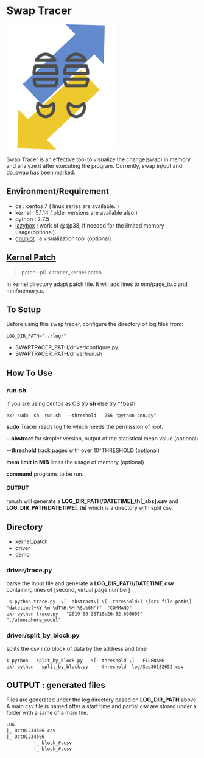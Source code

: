 # Swap Tracer
![swaptracer](./icon.png)

Swap Tracer is an effective tool to visualize the change(swap) in memory and analyze it after executing the program. Currently, swap in/out and do_swap has been marked.

## Environment/Requirement
+ os : centos 7 ( linux series are available. )
+ kernel : 5.1.14 ( older versions are available also.)  
+ python : 2.7.5
+ [lazybox](https://github.com/sjp38/lazybox) : work of @sjp38, if needed for the limited memory usage(optional).
+ [gnuplot](http://www.gnuplot.info/) : a visualization tool (optional).

## [Kernel Patch](https://github.com/lynring24/swap_tracer/blob/master/tracer_kernel.patch)
> patch -p0 < tracer_kernel.patch   

In kernel directory adapt patch file. It will add lines to mm/page_io.c and mm/memory.c.

## To Setup
Before using this swap tracer, configure the directory of log files from:

```
LOG_DIR_PATH="../log/" 
```
+ SWAPTRACER_PATH/driver/configure.py    
+ SWAPTRACER_PATH/driver/run.sh  


## How To Use
### run.sh
if you are using centos as OS try **sh** else try **bash
```$ sudo  [sh/bash]  SWAPTRACER_PATH/swaptracer/run.sh  \[--abstract\] \[--threshold\]  MEMLIMIT "COMMAND"        
ex) sudo  sh  run.sh  --threshold   256 "python cnn.py"
```

**sudo** Tracer reads log file which needs the permission of root. 

**--abstract**  for simpler version, output of the statistical mean value (optional)

**--threshold** track pages with over 10^THRESHOLD (optional)

**mem limit in MiB** limits the usage of memory (optional)

**command** programs to be run.


#### OUTPUT
run.sh will generate a **LOG_DIR_PATH/DATETIME\[_th\|_abs\].csv** and **LOG_DIR_PATH/DATETIME[_th]** which is a directory with split csv. 


## Directory 
+ kernel_patch
+ driver 
+ demo


### driver/trace.py
parse the input file and generate a **LOG_DIR_PATH/DATETIME.csv** containing lines of \[second, virtual page number\]

```
 $ python trace.py  \[--abstract\] \[--threshold\] \[src file path\]  "datetime(+%Y-%m-%dT%H:%M:%S.%6N")"  "COMMAND"   
ex) python trace.py   "2019-09-30T18:26:52.000000"   "./atmosphere_model"
```

### driver/split_by_block.py
splits the csv into block of data by the address and time

```
$ python   split_by_block.py   \[--threshold \]   FILENAME  
ex) python   split_by_block.py   --threshold  log/Sep30182652.csv
``` 

## OUTPUT : generated files 
Files are generated under the log directory based on **LOG_DIR_PATH** above. A main csv file is named after a start time  and partial csv are stored under a folder with a same of a main file.  

```
LOG
|_ Oct01234506.csv
|_ Oct01234506 
          |_ block_#.csv
          |_ block_#.csv
```
